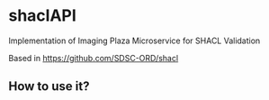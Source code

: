 # shaclAPI
Implementation of Imaging Plaza Microservice for SHACL Validation

Based in https://github.com/SDSC-ORD/shacl

## How to use it?



